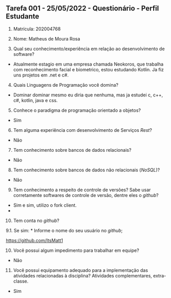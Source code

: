 ## Tarefa 001 - 25/05/2022 - Questionário - Perfil Estudante

1. Matrícula: 202004768
2. Nome: Matheus de Moura Rosa

3. Qual seu conhecimento/experiência em relação ao desenvolvimento de software?

- Atualmente estagio em uma empresa chamada Neokoros, que trabalha com reconhecimento facial e biometrico, estou estudando Kotlin.
Ja fiz uns projetos em .net e c#.

4. Quais Linguagens de Programação você domina?

- Dominar dominar mesmo eu diria que nenhuma, mas ja estudei c, c++, c#, kotlin, java e css.

5. Conhece o paradigma de programação orientado a objetos?

- Sim

6. Tem alguma experiência com desenvolvimento de Serviços _Rest_?

- Não

7. Tem conhecimento sobre bancos de dados relacionais?

- Não


8. Tem conhecimento sobre bancos de dados não relacionais (_NoSQL_)?

- Não


9. Tem conhecimento a respeito de controle de versões? Sabe usar corretamente softwares de controle de versão, dentre eles o _github_?

- Sim e sim, utilizo o fork client.
- 
10. Tem conta no _github_?

  9.1.  Se sim:
      * Informe o nome do seu usuário no _github_;

https://github.com/ItsMatt1

10. Você possui algum impedimento para trabalhar em equipe?

- Não

11. Você possui equipamento adequado para a implementação das atividades relacionadas à disciplina? Atividades complementares, extra-classe.

- Sim